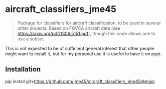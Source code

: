 # aircraft_classifiers_jme45
> Package for classifiers for aircraft classification, to be used in several other projects.
> Based on FGVCA aircraft data (see https://arxiv.org/pdf/1306.5151.pdf), though this code allows one to use a subset

This is not expected to be of sufficient general interest that other people might want to install it, but for my personal use it is useful to have it on pypi.

## Installation
pip install git+https://github.com/jme45/aircraft_classifiers_jme45@main

